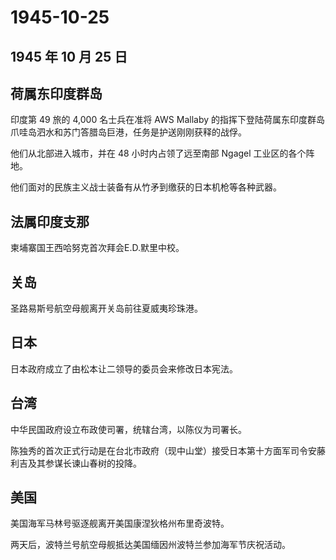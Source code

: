 # 1945-10-25

## 1945 年 10 月 25 日

## 荷属东印度群岛

印度第 49 旅的 4,000 名士兵在准将 AWS Mallaby
的指挥下登陆荷属东印度群岛爪哇岛泗水和苏门答腊岛巨港，任务是护送刚刚获释的战俘。

他们从北部进入城市，并在 48 小时内占领了远至南部 Ngagel
工业区的各个阵地。

他们面对的民族主义战士装备有从竹矛到缴获的日本机枪等各种武器。

## 法属印度支那

柬埔寨国王西哈努克首次拜会E.D.默里中校。

## 关岛

圣路易斯号航空母舰离开关岛前往夏威夷珍珠港。

## 日本

日本政府成立了由松本让二领导的委员会来修改日本宪法。

## 台湾

中华民国政府设立布政使司署，统辖台湾，以陈仪为司署长。

陈独秀的首次正式行动是在台北市政府（现中山堂）接受日本第十方面军司令安藤利吉及其参谋长谏山春树的投降。

## 美国

美国海军马林号驱逐舰离开美国康涅狄格州布里奇波特。

两天后，波特兰号航空母舰抵达美国缅因州波特兰参加海军节庆祝活动。

